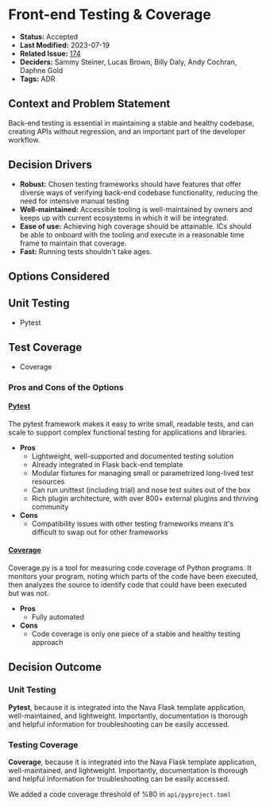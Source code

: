 # Front-end Testing & Coverage

- **Status:** Accepted <!-- REQUIRED -->
- **Last Modified:** 2023-07-19 <!-- REQUIRED -->
- **Related Issue:** [174](https://github.com/HHS/grants-equity/issues/174) <!-- RECOMMENDED -->
- **Deciders:** Sammy Steiner, Lucas Brown, Billy Daly, Andy Cochran, Daphne Gold <!-- REQUIRED -->
- **Tags:** ADR <!-- OPTIONAL -->

## Context and Problem Statement

Back-end testing is essential in maintaining a stable and healthy codebase, creating APIs without regression, and an important part of the developer workflow.

## Decision Drivers <!-- RECOMMENDED -->

- **Robust:** Chosen testing frameworks should have features that offer diverse ways of verifying back-end codebase functionality, reducing the need for intensive manual testing
- **Well-maintained:** Accessible tooling is well-maintained by owners and keeps up with current ecosystems in which it will be integrated.
- **Ease of use:** Achieving high coverage should be attainable. ICs should be able to onboard with the tooling and execute in a reasonable time frame to maintain that coverage.
- **Fast:** Running tests shouldn't take ages.

## Options Considered

## Unit Testing
- Pytest

## Test Coverage
- Coverage

### Pros and Cons of the Options <!-- OPTIONAL -->
#### [Pytest](https://docs.pytest.org/)
The pytest framework makes it easy to write small, readable tests, and can scale to support complex functional testing for applications and libraries.


- **Pros**
  - Lightweight, well-supported and documented testing solution
  - Already integrated in Flask back-end template
  - Modular fixtures for managing small or parametrized long-lived test resources
  - Can run unittest (including trial) and nose test suites out of the box
  - Rich plugin architecture, with over 800+ external plugins and thriving community
- **Cons**
  - Compatibility issues with other testing frameworks means it's difficult to swap out for other frameworks

#### [Coverage](https://coverage.readthedocs.io/)
Coverage.py is a tool for measuring code coverage of Python programs. It monitors your program, noting which parts of the code have been executed, then analyzes the source to identify code that could have been executed but was not.

- **Pros**
  - Fully automated
- **Cons**
  - Code coverage is only one piece of a stable and healthy testing approach


## Decision Outcome <!-- REQUIRED -->

### Unit Testing
**Pytest**, because it is integrated into the Nava Flask template application, well-maintained, and lightweight. Importantly, documentation is thorough and helpful information for troubleshooting can be easily accessed.

### Testing Coverage
**Coverage**, because it is integrated into the Nava Flask template application, well-maintained, and lightweight. Importantly, documentation is thorough and helpful information for troubleshooting can be easily accessed.

We added a code coverage threshold of %80 in `api/pyproject.toml`
